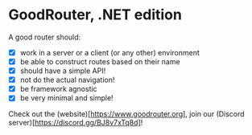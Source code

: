 # GoodRouter, .NET edition

A good router should:

- [x] work in a server or a client (or any other) environment
- [x] be able to construct routes based on their name
- [x] should have a simple API!
- [x] not do the actual navigation!
- [x] be framework agnostic
- [x] be very minimal and simple!

Check out the (website)[https://www.goodrouter.org], join our (Discord server)[https://discord.gg/BJ8v7xTq8d]!
